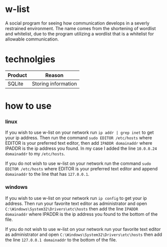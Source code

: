 # w-list
A social program for seeing how communication develops in a severly restrained environment. The name comes from the shortening of wordlist and whitelist, due to the program utilizing a wordlist that is a whitelist for allowable communication.
# technolgies
|Product|Reason|
|---|---|
SQLite|Storing information
# how to use

### linux

If you wish to use w-list on your network run `ip addr | grep inet` to get your ip address. Then run the command `sudo EDITOR /etc/hosts` where EDITOR is your preferred text editor, then add `IPADDR domainaddr` where IPADDR is the ip address you found. In my case I added the line `10.0.0.24 domainaddr` to my `/etc/hosts`.

If you do not wish to use w-list on your network run the command `sudo EDITOR /etc/hosts` where EDITOR is your preferred text editor and append `domainaddr` to the line that has `127.0.0.1`.

### windows

If you wish to use w-list on your network run `ip config` to get your ip address. Then run your favorite text editor as administrator and open `C:\Windows\System32\Drivers\etc\hosts` then add the line `IPADDR domainaddr` where IPADDR is the ip address you found to the bottom of the file.

If you do not wish to use w-list on your network run your favorite text editor as administrator and open `C:\Windows\System32\Drivers\etc\hosts` then add the line `127.0.0.1 domainaddr` to the bottom of the file.